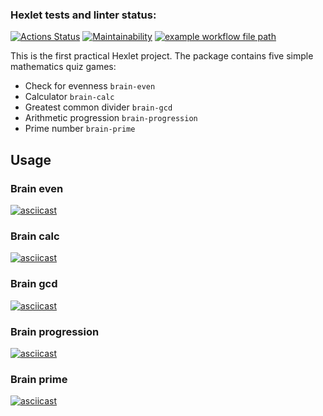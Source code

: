 ### Hexlet tests and linter status:
[![Actions Status](https://github.com/titanmen1/python-project-lvl1/workflows/hexlet-check/badge.svg)](https://github.com/titanmen1/python-project-lvl1/actions)
[![Maintainability](https://api.codeclimate.com/v1/badges/1e715febaafdf28532b7/maintainability)](https://codeclimate.com/github/titanmen1/python-project-lvl1/maintainability)
[![example workflow file path](https://github.com/titanmen1/python-project-lvl1/workflows/Linter/badge.svg)](https://github.com/titanmen1/python-project-lvl1/actions)

This is the first practical Hexlet project.
The package contains five simple mathematics quiz games:

- Check for evenness `brain-even`
- Calculator `brain-calc`
- Greatest common divider `brain-gcd`
- Arithmetic progression `brain-progression`
- Prime number `brain-prime`

## Usage

### Brain even
[![asciicast](https://asciinema.org/a/8KeaMBEk2MfepWGjQVtFyZWcp.svg)](https://asciinema.org/a/8KeaMBEk2MfepWGjQVtFyZWcp)

### Brain calc
[![asciicast](https://asciinema.org/a/zpnDr3YDKLwCx8eUbSxH163Gw.svg)](https://asciinema.org/a/zpnDr3YDKLwCx8eUbSxH163Gw)

### Brain gcd
[![asciicast](https://asciinema.org/a/OcbCQSyyoHhnvn8m20EqsXeYk.svg)](https://asciinema.org/a/OcbCQSyyoHhnvn8m20EqsXeYk)

### Brain progression
[![asciicast](https://asciinema.org/a/KuKTcUMPt18Y9ygeeREpCG5O7.svg)](https://asciinema.org/a/KuKTcUMPt18Y9ygeeREpCG5O7)

### Brain prime
[![asciicast](https://asciinema.org/a/bvpGHrkltwlGNw0oFKfwLWbFQ.svg)](https://asciinema.org/a/bvpGHrkltwlGNw0oFKfwLWbFQ)